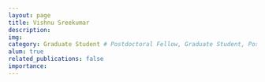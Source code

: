 ```yaml
---
layout: page
title: Vishnu Sreekumar
description: 
img: 
category: Graduate Student # Postdoctoral Fellow, Graduate Student, Postbac Research Assistant, Undergraduate Research Assistant
alum: true
related_publications: false
importance:
---
```


